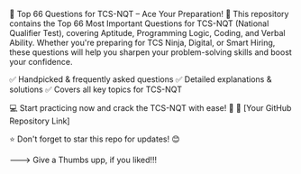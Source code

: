 🚀 Top 66 Questions for TCS-NQT – Ace Your Preparation! 🎯
This repository contains the Top 66 Most Important Questions for TCS-NQT (National Qualifier Test), covering Aptitude, Programming Logic, Coding, and Verbal Ability. Whether you're preparing for TCS Ninja, Digital, or Smart Hiring, these questions will help you sharpen your problem-solving skills and boost your confidence.

✅ Handpicked & frequently asked questions
✅ Detailed explanations & solutions
✅ Covers all key topics for TCS-NQT

💻 Start practicing now and crack the TCS-NQT with ease! 🚀
🔗 [Your GitHub Repository Link]

⭐ Don't forget to star this repo for updates! 😊

---> Give a Thumbs upp, if you liked!!!
